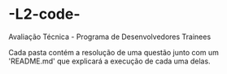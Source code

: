 # -L2-code-
Avaliação Técnica - Programa de Desenvolvedores Trainees

Cada pasta contém a resolução de uma questão junto com um 'README.md' que explicará a execução de cada uma delas.
